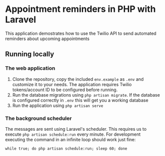 # Appointment reminders in PHP with Laravel

This application demostrates how to use the Twilio API to send automated reminders about upcoming appointments

## Running locally

### The web application

1. Clone the repository, copy the included `env.example` as `.env` and customize it to your needs. The application requires Twilio tokens/account ID to be configured before running.
2. Run the database migrations using `php artisan migrate`. If the database is configured correctly in `.env` this will get you a working database
3. Run the application using `php artisan serve`

### The background scheduler

The messages are sent using Laravel's scheduler. This requires us to execute `php artisan schedule:run` every minute. For development executing the command in an infinite loop should work just fine:
```
while true; do php artisan schedule:run; sleep 60; done
```
